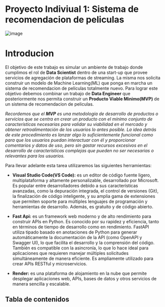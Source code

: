 # Proyecto Indiviual 1: Sistema de recomendacion de peliculas

![image](https://github.com/user-attachments/assets/de28fa21-e50b-4749-abfc-04273505e982)


# Introducion

El objetivo de este trabajo es simular un ambiente de trabajo donde cumplimos el rol de **Data Scientist** dentro de una start-up que provee servicios de agregación de plataformas de streaming.
La misma nos solicita construir un modelo de Machine Learning(ML) que ponga en marcha un sistema de recomendacion de peliculas totalmente nuevo.
Para lograr este objetivo debemos combinar un trabajo de **Data Engineer** que posteriormente nos permita construir un **Producto Viable Minimo(MVP)** de un sistema de recomendacion de peliculas.

*Recordemos que el **MVP** es una metodología de desarrollo de productos o servicios que se centra en crear un producto con el mínimo conjunto de características necesarias para validar 
su viabilidad en el mercado y obtener retroalimentación de los usuarios lo antes posible. 
La idea detrás de este procedimiento es lanzar algo lo suficientemente funcional como para que los usuarios puedan interactuar con él y proporcionar comentarios y datos de uso, pero sin gastar recursos excesivos en el desarrollo de características complejas que pueden no ser necesarias o relevantes para los usuarios.*

Para llevar adelante esta tarea utilizaremos las siguientes herramientas:
* **Visual Studio Code(VS Code):** es un editor de código fuente ligero, multiplataforma y altamente personalizable, desarrollado por Microsoft. Es popular entre desarrolladores debido a sus características avanzadas, como la depuración integrada, el control de versiones (Git), la finalización de código inteligente, y su amplia gama de extensiones que permiten soporte para múltiples lenguajes de programación y herramientas de desarrollo. Además, es gratuito y de código abierto.

* **Fast Api:** es un framework web moderno y de alto rendimiento para construir APIs en Python. Es conocido por su rapidez y eficiencia, tanto en términos de tiempo de desarrollo como en rendimiento. FastAPI utiliza tipado basado en anotaciones de Python para generar automáticamente la documentación de la API (como OpenAPI y Swagger UI), lo que facilita el desarrollo y la comprensión del código. También es compatible con la asincronía, lo que lo hace ideal para aplicaciones que requieren manejar múltiples solicitudes simultáneamente de manera eficiente. Es ampliamente utilizado para crear APIs RESTful y microservicios.

* **Render:** es una plataforma de alojamiento en la nube que permite desplegar aplicaciones web, APIs, bases de datos y otros servicios de manera sencilla y escalable.

## Tabla de contenidos


